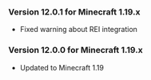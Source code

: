 ### Version 12.0.1 for Minecraft 1.19.x

- Fixed warning about REI integration

### Version 12.0.0 for Minecraft 1.19.x

- Updated to Minecraft 1.19